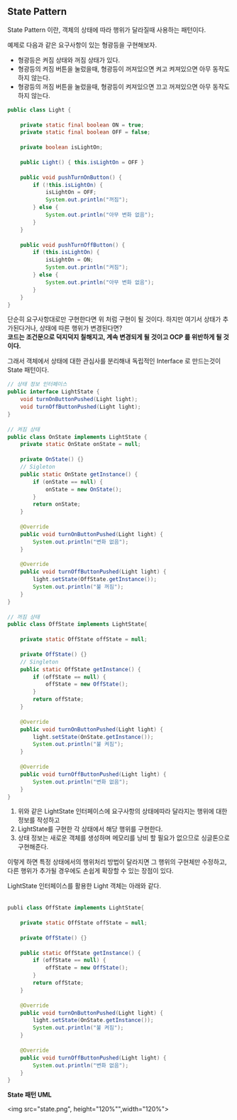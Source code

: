 State Pattern
-- 

State Pattern 이란, 객체의 상태에 따라 행위가 달라질때 사용하는 패턴이다.

예제로 다음과 같은 요구사항이 있는 형광등을 구현해보자.

- 형광등은 켜짐 상태와 꺼짐 상태가 있다.
- 형광등의 켜짐 버튼을 눌렀을때, 형광등이 꺼져있으면 켜고 켜져있으면 아무 동작도 하지 않는다.
- 형광등의 꺼짐 버튼을 눌렀을때, 형광등이 켜져있으면 끄고 꺼져있으면 아무 동작도 하지 않는다.

```` java
public class Light {

    private static final boolean ON = true;
    private static final boolean OFF = false;
    
    private boolean isLightOn;
    
    public Light() { this.isLightOn = OFF }
    
    public void pushTurnOnButton() {
        if (!this.isLightOn) {
            isLightOn = OFF;
            System.out.println("꺼짐");
        } else {
            System.out.println("아무 변화 없음");
        }
    }
    
    public void pushTurnOffButton() {
        if (this.isLightOn) {
            isLightOn = ON;
            System.out.println("켜짐");
        } else {
            System.out.println("아무 변화 없음");
        }
    }
}
````
  
단순히 요구사항대로만 구현한다면 위 처럼 구현이 될 것이다. 
하지만 여기서 상태가 추가된다거나, 상태에 따른 행위가 변경된다면?  
**코드는 조건문으로 덕지덕지 칠해지고, 계속 변경되게 될 것이고 OCP 를 위반하게 될 것이다.**  
  
그래서 객체에서 상태에 대한 관심사를 분리해내 독립적인 Interface 로 만드는것이 State 패턴이다.  

```` java
// 상태 정보 인터페이스
public interface LightState {
    void turnOnButtonPushed(Light light);
    void turnOffButtonPushed(Light light);
}

// 켜짐 상태
public class OnState implements LightState {
    private static OnState onState = null;

    private OnState() {}
    // Sigleton
    public static OnState getInstance() {
        if (onState == null) {
            onState = new OnState();
        }
        return onState;
    }

    @Override
    public void turnOnButtonPushed(Light light) {
        System.out.println("변화 없음");
    }

    @Override
    public void turnOffButtonPushed(Light light) {
        light.setState(OffState.getInstance());
        System.out.println("불 꺼짐");
    }
}

// 꺼짐 상태 
public class OffState implements LightState{

    private static OffState offState = null;

    private OffState() {}
    // Singleton
    public static OffState getInstance() {
        if (offState == null) {
            offState = new OffState();
        }
        return offState;
    }

    @Override
    public void turnOnButtonPushed(Light light) {
        light.setState(OnState.getInstance());
        System.out.println("불 켜짐");
    }

    @Override
    public void turnOffButtonPushed(Light light) {
        System.out.println("변화 없음");
    }
}
````
1. 위와 같은 LightState 인터페이스에 요구사항의 상태에따라 달라지는 행위에 대한 정보를 작성하고
2. LightState를 구현한 각 상태에서 해당 행위를 구현한다.
3. 상태 정보는 새로운 객체를 생성하며 메모리를 낭비 할 필요가 없으므로 싱글톤으로 구현해준다.  

이렇게 하면 특정 상태에서의 행위처리 방법이 달라지면 그 행위의 구현체만 수정하고, 다른 행위가 추가될 경우에도 손쉽게 확장할 수 있는 장점이 있다.  

LightState 인터페이스를 활용한 Light 객체는 아래와 같다. 

```` java

publi class OffState implements LightState{

    private static OffState offState = null;

    private OffState() {}

    public static OffState getInstance() {
        if (offState == null) {
            offState = new OffState();
        }
        return offState;
    }

    @Override
    public void turnOnButtonPushed(Light light) {
        light.setState(OnState.getInstance());
        System.out.println("불 켜짐");
    }

    @Override
    public void turnOffButtonPushed(Light light) {
        System.out.println("변화 없음");
    }
}

````

**State 패턴 UML**  

<img src="state.png", height="120%"",width="120%">
